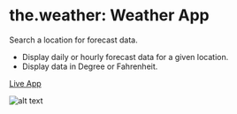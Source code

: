 
# the.weather: Weather App

Search a location for forecast data.

- Display daily or hourly forecast data for a given location.
- Display data in Degree or Fahrenheit.

[Live App](https://saivamshiin.github.io/Weather-App/)

![alt text]("https://saivamshiin.github.io/Weather-App/")
